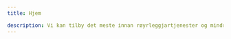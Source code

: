 ```yaml
---
title: Hjem

description: Vi kan tilby det meste innan røyrleggjartjenester og mindre gravejobber i Lærdal, Aurland og Årdal
---
```

